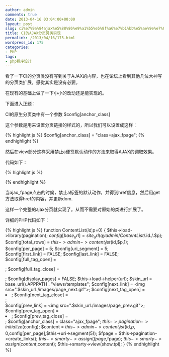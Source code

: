 ```yaml
---
author: admin
comments: true
date: 2013-04-16 03:04:00+00:00
layout: post
slug: ci%e7%9a%84ajax%e5%88%86%e9%a1%b5%e5%8f%a6%e7%b1%bb%e5%ae%9e%e7%8e%b0
title: CI的AJAX分页另类实现
permalink: /2013/04/16/175.html
wordpress_id: 175
categories:
- PHP
tags:
- php程序设计
---
```






看了一下CI的分页类没有写到关于AJAX的内容，也在论坛上看到其他几位大神写的分页类扩展，感觉其实是没有必要。





在现有的基础上做了一下小小的改动还是能实现的。





下面进入正题：





CI的原生分页类中有一个参数 $config[anchor_class]


这个参数是用来设置分页链接的样式的，所以我们可以设置成这样：


{% highlight js %}
$config[anchor_class] = "class=ajax_fpage";
{% endhighlight %}　

然后在view部分这样采用禁止a便签默认动作的方法来取得AJAX的调取效果。

 

代码如下：

{% highlight js %}
<script>
    $(.ajax_fpage).click(function(e){
    var url
 = $(this).attr(href);
        $.get(url,{},function(res){
            $(#show_what_table).html(res);
        });
    event.preventDefault();
    });
</script>
{% endhighlight %}

当ajax_fpage点击的时候，禁止a标签的默认动作，并得到href信息，然后用get方法取得href的内容，并更新dom.

 

这样一个完整的ajax分页就实现了。从而不需要对原始的类进行扩展了。

详细的PHP代码如下：

 
{% highlight js %}
function ContentList($id,$p=0)
{
    $this->load->library(pagination);
    $config[base_url]
 = site_url(qyadmin/ContentList/.$id./.$p);
    $config[total_rows]
 = $this->admin->content_list($id,$p,1);
    $config[per_page]
 = 5;
    $config[uri_segment]
 = 5;  
    $config[first_link]
 = FALSE;
    $config[last_link]
 = FALSE;
    $config[full_tag_open]
 = <p>;
    $config[full_tag_close]
 = </p>;
    $config[display_pages]
 = FALSE;
    $this->load->helper(url);
    $skin_url =
 base_url().APPPATH . "views/templates";
    $config[next_link]
 = <img src=".$skin_url./images/page_next.gif">;
    $config[next_tag_open]
 = <li class="fr">;
    $config[next_tag_close]
 = </li>;  
    $config[prev_link]
 = <img src=".$skin_url./images/page_prev.gif">;
    $config[prev_tag_open]
 = <li class="fr">;
    $config[prev_tag_close]
 = </li>;
    $config[anchor_class]
 = class="ajax_fpage";
    $this->pagination->initialize($config);
    $content =
$this->admin->content_list($id,$p,0,$config[per_page],$this->uri->segment(5));
    $fpage =
$this->pagination->create_links();
    $this->smarty->assign(fpage,$fpage);
    $this->smarty->assign(content,$content);
    $this->smarty->view(show.tpl);
}
{% endhighlight %}　








